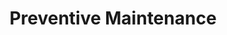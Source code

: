 ---
sidebar_position: 5
title: "Preventive Maintenance"
sidebar_label: "Preventive Maintenance"
description: "Proactively preserve Debian systems - establish maintenance routines, prevent system degradation, implement care schedules, and ensure long-term stability."
keywords:
  - "debian preventive maintenance"
  - "maintenance routines"
  - "system preservation"
  - "maintenance schedules"
  - "long-term stability"
tags:
  - debian
  - preventive-maintenance
  - maintenance-routines
  - system-preservation
  - stability-maintenance
slug: /linux/debian/administration/system-maintenance/preventive-maintenance
---